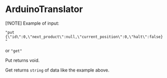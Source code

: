 # ArduinoTranslator

[!NOTE]
Example of input:

``"put {\"id\":0,\"next_product\":null,\"current_position\":0,\"halt\":false}"`` 
  
or  ``"get"``


Put returns void.

Get returns ``string`` of data like the example above.
